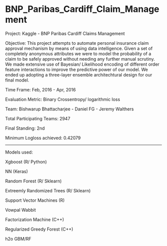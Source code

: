 # BNP_Paribas_Cardiff_Claim_Management
Project: Kaggle - BNP Paribas Cardiff Claims Management

Objective: This project attempts to automate personal insurance claim approval mechanism by means of using data intelligence.
Given a set of completely anonymous attributes we were to model the probability of a claim to be safely approved without 
needing any further manual scrutiny. We made extensive use of Bayesian/ Likelihood encoding of different order feature 
interactions to improve the predictive power of our model. We ended up adopting a three-layer ensemble architechtural design
for our final model.

Time Frame: Feb, 2016 - Apr, 2016

Evaluation Metric: Binary Crossentropy/ logarithmic loss

Team: Bishwarup Bhattacharjee - Daniel FG - Jeremy Walthers

Total Participating Teams: 2947

Final Standing: 2nd

Minimum Logloss achieved: 0.42079

---------------------------------

Models used:

Xgboost (R/ Python)

NN (Keras)

Random Forest (R/ Sklearn)

Extreemly Randomized Trees (R/ Sklearn)

Support Vector Machines (R)

Vowpal Wabbit

Factorization Machine (C++)

Regularized Greedy Forest (C++)

h2o GBM/RF

